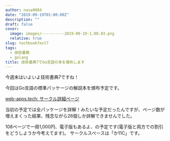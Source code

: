 ```yaml
---
author: nasa9084
date: "2019-09-19T01:00:00Z"
description: ""
draft: false
cover:
  image: images/----------2019-09-19-1.00.03.png
  relative: true
slug: techbookfest7
tags:
  - 技術書典
  - golang
title: 技術書典7でGo言語の本を頒布します
---
```



今週末はいよいよ技術書典7ですね！

今回はGo言語の標準パッケージの解説本を頒布予定です。

[web-apps.tech: サークル詳細ページ](https://techbookfest.org/event/tbf07/circle/5694676325629952)

当初の予定では全パッケージを詳解！みたいな予定だったんですが、ページ数が増えまくった結果、残念ながら26個しか詳解できませんでした。

108ページで一冊1,000円、電子版もあるよ、の予定です(電子版と両方での割引をどうしようか今考えてます)。
サークルスペースは「か11C」です。



